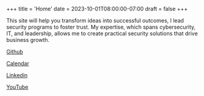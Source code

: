 +++
title = 'Home'
date = 2023-10-01T08:00:00-07:00
draft = false
+++

This site will help you transform ideas into successful outcomes, I lead security programs to foster trust.  My expertise, which spans cybersecurity, IT, and leadership, allows me to create practical security solutions that drive business growth.

[Github](http://github.com/green-dino)

[Calendar](https://calendly.com/jowh) 

[Linkedin](https://www.linkedin.com/in/john-r-whalen)

[YouTube](http://youtube.com/@caten_8) 


